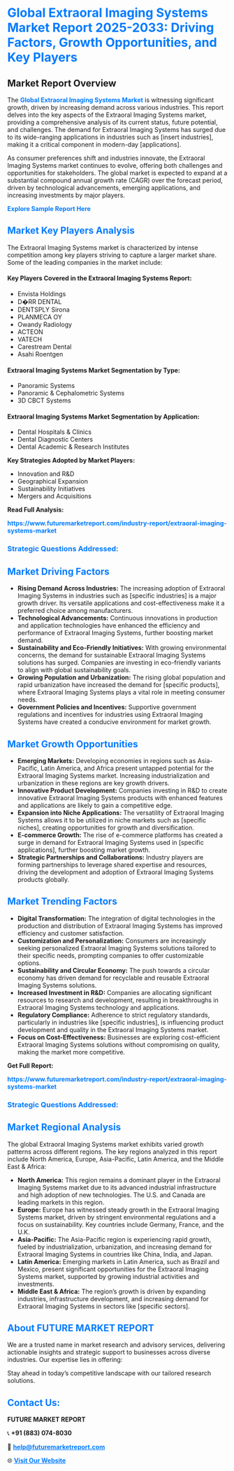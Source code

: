 <h1 style="color: #007BFF;">Global Extraoral Imaging Systems Market Report 2025-2033: Driving Factors, Growth Opportunities, and Key Players</h1>

<section id="overview">
<h2>Market Report Overview</h2>
<p>The <a href="https://www.futuremarketreport.com/industry-report/extraoral-imaging-systems-market" style="color: #007BFF; text-decoration: none;"><strong>Global Extraoral Imaging Systems Market</strong></a> is witnessing significant growth, driven by increasing demand across various industries. This report delves into the key aspects of the Extraoral Imaging Systems market, providing a comprehensive analysis of its current status, future potential, and challenges. The demand for Extraoral Imaging Systems has surged due to its wide-ranging applications in industries such as [insert industries], making it a critical component in modern-day [applications].</p>
<p>As consumer preferences shift and industries innovate, the Extraoral Imaging Systems market continues to evolve, offering both challenges and opportunities for stakeholders. The global market is expected to expand at a substantial compound annual growth rate (CAGR) over the forecast period, driven by technological advancements, emerging applications, and increasing investments by major players.</p>
</section>

<section id="overview">
<p><a href="https://www.futuremarketreport.com/request-sample/reportId=64442" style="color: #007BFF; text-decoration: none;"><strong>Explore Sample Report Here</strong></a></p>
</section>

<section id="key-players">
<h2 style="color: #007BFF;">Market Key Players Analysis</h2>
<p>The Extraoral Imaging Systems market is characterized by intense competition among key players striving to capture a larger market share. Some of the leading companies in the market include:</p>
<h4>Key Players Covered in the Extraoral Imaging Systems Report:</h4>
<ul><li>Envista Holdings</li><li>D�RR DENTAL</li><li>DENTSPLY Sirona</li><li>PLANMECA OY</li><li>Owandy Radiology</li><li>ACTEON</li><li>VATECH</li><li>Carestream Dental</li><li>Asahi Roentgen</li></ul>
<h4>Extraoral Imaging Systems Market Segmentation by Type:</h4>
<ul><li>Panoramic Systems</li><li>Panoramic &amp; Cephalometric Systems</li><li>3D CBCT Systems</li></ul>

<h4>Extraoral Imaging Systems Market Segmentation by Application:</h4>
<ul><li>Dental Hospitals &amp; Clinics</li><li>Dental Diagnostic Centers</li><li>Dental Academic &amp; Research Institutes</li></ul>
<p><strong>Key Strategies Adopted by Market Players:</strong></p>
<ul>
<li>Innovation and R&D</li>
<li>Geographical Expansion</li>
<li>Sustainability Initiatives</li>
<li>Mergers and Acquisitions</li>
</ul>
</section>

<section>
<p><strong>Read Full Analysis: </strong></p><a href="https://www.futuremarketreport.com/industry-report/extraoral-imaging-systems-market" style="color: #007BFF; text-decoration: none;"><strong>https://www.futuremarketreport.com/industry-report/extraoral-imaging-systems-market</strong></a>
<h3 style="color: #007BFF;">Strategic Questions Addressed:</h3>
</section>

<section id="driving-factors">
<h2 style="color: #007BFF;">Market Driving Factors</h2>
<ul>
<li><strong>Rising Demand Across Industries:</strong> The increasing adoption of Extraoral Imaging Systems in industries such as [specific industries] is a major growth driver. Its versatile applications and cost-effectiveness make it a preferred choice among manufacturers.</li>
<li><strong>Technological Advancements:</strong> Continuous innovations in production and application technologies have enhanced the efficiency and performance of Extraoral Imaging Systems, further boosting market demand.</li>
<li><strong>Sustainability and Eco-Friendly Initiatives:</strong> With growing environmental concerns, the demand for sustainable Extraoral Imaging Systems solutions has surged. Companies are investing in eco-friendly variants to align with global sustainability goals.</li>
<li><strong>Growing Population and Urbanization:</strong> The rising global population and rapid urbanization have increased the demand for [specific products], where Extraoral Imaging Systems plays a vital role in meeting consumer needs.</li>
<li><strong>Government Policies and Incentives:</strong> Supportive government regulations and incentives for industries using Extraoral Imaging Systems have created a conducive environment for market growth.</li>
</ul>
</section>

<section id="growth-opportunities">
<h2 style="color: #007BFF;">Market Growth Opportunities</h2>
<ul>
<li><strong>Emerging Markets:</strong> Developing economies in regions such as Asia-Pacific, Latin America, and Africa present untapped potential for the Extraoral Imaging Systems market. Increasing industrialization and urbanization in these regions are key growth drivers.</li>
<li><strong>Innovative Product Development:</strong> Companies investing in R&D to create innovative Extraoral Imaging Systems products with enhanced features and applications are likely to gain a competitive edge.</li>
<li><strong>Expansion into Niche Applications:</strong> The versatility of Extraoral Imaging Systems allows it to be utilized in niche markets such as [specific niches], creating opportunities for growth and diversification.</li>
<li><strong>E-commerce Growth:</strong> The rise of e-commerce platforms has created a surge in demand for Extraoral Imaging Systems used in [specific applications], further boosting market growth.</li>
<li><strong>Strategic Partnerships and Collaborations:</strong> Industry players are forming partnerships to leverage shared expertise and resources, driving the development and adoption of Extraoral Imaging Systems products globally.</li>
</ul>
</section>

<section id="trending-factors">
<h2 style="color: #007BFF;">Market Trending Factors</h2>
<ul>
<li><strong>Digital Transformation:</strong> The integration of digital technologies in the production and distribution of Extraoral Imaging Systems has improved efficiency and customer satisfaction.</li>
<li><strong>Customization and Personalization:</strong> Consumers are increasingly seeking personalized Extraoral Imaging Systems solutions tailored to their specific needs, prompting companies to offer customizable options.</li>
<li><strong>Sustainability and Circular Economy:</strong> The push towards a circular economy has driven demand for recyclable and reusable Extraoral Imaging Systems solutions.</li>
<li><strong>Increased Investment in R&D:</strong> Companies are allocating significant resources to research and development, resulting in breakthroughs in Extraoral Imaging Systems technology and applications.</li>
<li><strong>Regulatory Compliance:</strong> Adherence to strict regulatory standards, particularly in industries like [specific industries], is influencing product development and quality in the Extraoral Imaging Systems market.</li>
<li><strong>Focus on Cost-Effectiveness:</strong> Businesses are exploring cost-efficient Extraoral Imaging Systems solutions without compromising on quality, making the market more competitive.</li>
</ul>
</section>

<section>
<p><strong>Get Full Report: </strong></p><a href="https://www.futuremarketreport.com/industry-report/extraoral-imaging-systems-market" style="color: #007BFF; text-decoration: none;"><strong>https://www.futuremarketreport.com/industry-report/extraoral-imaging-systems-market</strong></a>
<h3 style="color: #007BFF;">Strategic Questions Addressed:</h3>
</section>


<section id="regional-analysis">
<h2 style="color: #007BFF;">Market Regional Analysis</h2>
<p>The global Extraoral Imaging Systems market exhibits varied growth patterns across different regions. The key regions analyzed in this report include North America, Europe, Asia-Pacific, Latin America, and the Middle East & Africa:</p>
<ul>
<li><strong>North America:</strong> This region remains a dominant player in the Extraoral Imaging Systems market due to its advanced industrial infrastructure and high adoption of new technologies. The U.S. and Canada are leading markets in this region.</li>
<li><strong>Europe:</strong> Europe has witnessed steady growth in the Extraoral Imaging Systems market, driven by stringent environmental regulations and a focus on sustainability. Key countries include Germany, France, and the U.K.</li>
<li><strong>Asia-Pacific:</strong> The Asia-Pacific region is experiencing rapid growth, fueled by industrialization, urbanization, and increasing demand for Extraoral Imaging Systems in countries like China, India, and Japan.</li>
<li><strong>Latin America:</strong> Emerging markets in Latin America, such as Brazil and Mexico, present significant opportunities for the Extraoral Imaging Systems market, supported by growing industrial activities and investments.</li>
<li><strong>Middle East & Africa:</strong> The region’s growth is driven by expanding industries, infrastructure development, and increasing demand for Extraoral Imaging Systems in sectors like [specific sectors].</li>
</ul>
</section>

<footer>
<h2 style="color: #007BFF;">About FUTURE MARKET REPORT</h2>
<p>We are a trusted name in market research and advisory services, delivering actionable insights and strategic support to businesses across diverse industries. Our expertise lies in offering:</p>

<p>Stay ahead in today’s competitive landscape with our tailored research solutions.</p>

<h2 style="color: #007BFF;">Contact Us:</h2>
<p><strong>FUTURE MARKET REPORT</strong></p>
<p>📞 <strong>+91 (883) 074-8030</strong></p>
<p>📧 <strong><a href="mailto:help@futuremarketreport.com" style="color: #007BFF;">help@futuremarketreport.com</a></strong></p>
<p>🌐 <strong><a href="https://www.futuremarketreport.com/" style="color: #007BFF;">Visit Our Website</a></strong></p>
</footer>